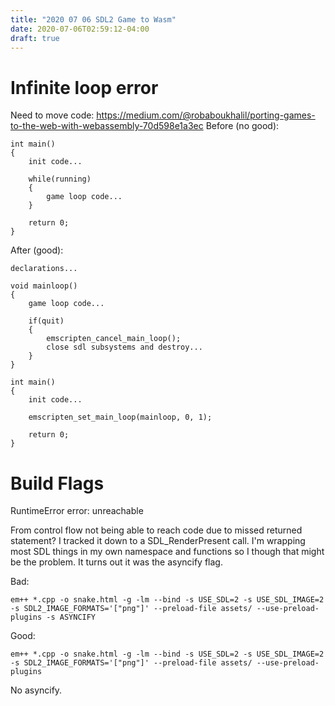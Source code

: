 ```yaml
---
title: "2020 07 06 SDL2 Game to Wasm"
date: 2020-07-06T02:59:12-04:00
draft: true
---
```


# Infinite loop error

Need to move code:
https://medium.com/@robaboukhalil/porting-games-to-the-web-with-webassembly-70d598e1a3ec
Before (no good):
```
int main()
{
	init code...

	while(running)
	{
		game loop code...
	}

	return 0;
}
```

After (good):
```
declarations...

void mainloop()
{
	game loop code...

	if(quit)
	{
		emscripten_cancel_main_loop();
		close sdl subsystems and destroy...
	}
}

int main()
{
	init code...

	emscripten_set_main_loop(mainloop, 0, 1);

	return 0;
}
```

# Build Flags

RuntimeError error: unreachable

From control flow not being able to reach code due to missed returned statement? I tracked it down to a SDL_RenderPresent call. I'm wrapping most SDL things in my own namespace and functions so I though that might be the problem. It turns out it was the asyncify flag.

Bad:
```
em++ *.cpp -o snake.html -g -lm --bind -s USE_SDL=2 -s USE_SDL_IMAGE=2 -s SDL2_IMAGE_FORMATS='["png"]' --preload-file assets/ --use-preload-plugins -s ASYNCIFY
```

Good:
```
em++ *.cpp -o snake.html -g -lm --bind -s USE_SDL=2 -s USE_SDL_IMAGE=2 -s SDL2_IMAGE_FORMATS='["png"]' --preload-file assets/ --use-preload-plugins
```
No asyncify.
